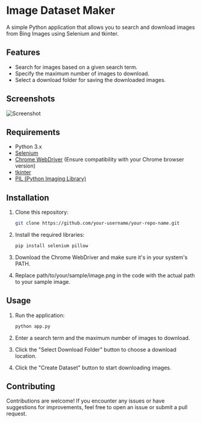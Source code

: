 
# Image Dataset Maker

A simple Python application that allows you to search and download images from Bing Images using Selenium and tkinter.

## Features

- Search for images based on a given search term.
- Specify the maximum number of images to download.
- Select a download folder for saving the downloaded images.

## Screenshots

![Screenshot](screenshots/screenshot.png)

## Requirements

- Python 3.x
- [Selenium](https://pypi.org/project/selenium/)
- [Chrome WebDriver](https://chromedriver.chromium.org/downloads) (Ensure compatibility with your Chrome browser version)
- [tkinter](https://docs.python.org/3/library/tkinter.html)
- [PIL (Python Imaging Library)](https://pillow.readthedocs.io/en/stable/)

## Installation

1. Clone this repository:

   ```sh
   git clone https://github.com/your-username/your-repo-name.git
   ```
2. Install the required libraries:

   ```sh
   pip install selenium pillow
   ```
3. Download the Chrome WebDriver and make sure it's in your system's PATH.

4. Replace path/to/your/sample/image.png in the code with the actual path to your sample image.

## Usage
1. Run the application:
   ```python
   python app.py
   ```
2. Enter a search term and the maximum number of images to download.

3. Click the "Select Download Folder" button to choose a download location.

4. Click the "Create Dataset" button to start downloading images.

## Contributing
Contributions are welcome! If you encounter any issues or have suggestions for improvements, feel free to open an issue or submit a pull request.
